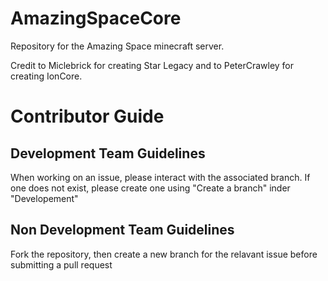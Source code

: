 # AmazingSpaceCore
Repository for the Amazing Space minecraft server.

Credit to Miclebrick for creating Star Legacy and to PeterCrawley for creating IonCore.

# Contributor Guide
## Development Team Guidelines
When working on an issue, please interact with the associated branch. If one does not exist, please create one using "Create a branch" inder "Developement"
## Non Development Team Guidelines
Fork the repository, then create a new branch for the relavant issue before submitting a pull request